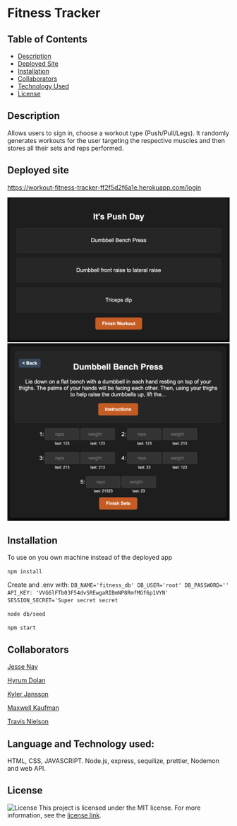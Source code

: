 
# Fitness Tracker

## Table of Contents
- [Description](#description)
- [Deployed Site](#deployed-site)
- [Installation](#installation)
- [Collaborators](#collaborators)
- [Technology Used](#Language-and-Technology-used)
- [License](#license)

## Description
Allows users to sign in, choose a workout type (Push/Pull/Legs). It randomly generates workouts for the user targeting the respective muscles and then stores all their sets and reps performed.

## Deployed site 
https://workout-fitness-tracker-ff2f5d2f6a1e.herokuapp.com/login

![Workout Page](/public/images/workout.png)
![Sets Page](/public/images/sets.png)


## Installation
To use on you own machine instead of the deployed app

`npm install` 

Create and .env with:
`DB_NAME='fitness_db'
DB_USER='root'
DB_PASSWORD=''
API_KEY: 'VVG6lFTb03F54dvSREwgaRIBmNP8RmfMGf6p1VYN'
SESSION_SECRET='Super secret secret`

`node db/seed`

`npm start`


## Collaborators

[Jesse Nay](https://github.com/jessenay)

[Hyrum Dolan](https://github.com/hyrumsdolan)

[Kyler Jansson](https://github.com/KylerJansson)

[Maxwell Kaufman](https://github.com/MaxwellKaufman)

[Travis Nielson](https://github.com/TNielson78)

## Language and Technology used:
HTML, CSS, JAVASCRIPT. Node.js, express, sequilize, prettier, Nodemon and web API.

## License
![License](https://img.shields.io/badge/license-MIT-blue.svg)
This project is licensed under the MIT license. For more information, see the [license link](https://opensource.org/licenses/MIT).

